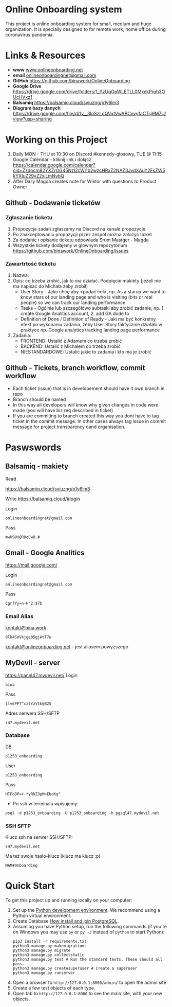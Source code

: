 # Online Onboarding system
This project is online onboarding system for small, medium and huge organization. It is specially designed to for remote work, home office during coronavirus pandemia.

# Links & Resources
* **www** www.onlineonboarding.net
* **email** onlineonboardingnet@gmail.com
* **GitHub** https://github.com/binawork/OnlineOnboarding
* **Google Drive** https://drive.google.com/drive/folders/1_l1zUqGpWLETLL0MxekPrqh3OUcHVxz1
* **Balsamiq** https://balsamiq.cloud/sviuzng/p1y6lm3
* **Diagram bazy danych** https://drive.google.com/file/d/1v__3IoSzLdQVxtVwABCnvgfaCTsj9M7U/view?usp=sharing

# Working on this Project
1. Daily MON - THU at 10:30 on Discord #kennedy-głosowy, TUE @ 11:15
Google Calendar - kliknij link i dołącz
https://calendar.google.com/calendar?cid=Zzdocm82YXZrOG45Nzl2cWI1b2wzcHRxZ2NAZ3JvdXAuY2FsZW5kYXIuZ29vZ2xlLmNvbQ
2. After Daily Magda creates note for Wiktor with questions to Product Owner

## Github - Dodawanie ticketów

### Zgłaszanie ticketu
1. Propozycje zadań zgłaszamy na Discord na kanale propozycje
2. Po zaakceptowaniu propozycji przez zespół można założyć ticket
3. Za dodanie i opisanie ticketu odpowiada Srum Mastger - Magda
4. Wszystkie tickety dodajemy w głównym repozytorium https://github.com/binawork/OnlineOnboarding/issues

### Zawartrtość ticketu
1. Nazwa:
2. Opis: co trzeba zrobić, jak to ma działać. Podpięcie makiety (jeżeli nie ma napisać do Michała żeby zrobił)
   * User Story - Jako <rola> chcę <co> aby <podać cel>, np. As a starup we want to know stars of our landing page and who is visiting (bits or real people) so we can track our landing performance.
   * Tasks - Ogólnie lub szczegółówo subtaski aby zrobić zadanie, np. 1. create Google Analitics account, 2. add GA dode to <head>
   * Definition of Done / Definition of Ready - Jaki ma być konkretny efekt po wykonaniu zadania, żeby User Story faktycznie działało w praktyce np. Google analytics tracking landing page performance
3. Zadania:
   * FRONTEND: Ustalić z Adamem co trzeba zrobić
   * BACKEND: Ustalić z Michałem co trzeba zrobić
   * NIESTANDARDOWE: Ustalić jakie to zadania i kto ma je zrobić

## Github - Tickets, branch workflow, commit workflow
* Each ticket (issue) that is in developement should have it own branch in repo
* Branch should be named <issue numbar> <issue name>
* In this way all developers will know why given changes in code were made (you will have biz req described in ticket)
* If you are commiting to branch created this way you dont have to tag ticket in the commit message. In other cases always tag issue in commit message for project transparency oand organisation.

# Paswswords

## Balsamiq - makiety
Read

https://balsamiq.cloud/sviuzng/p1y6lm3

Write
https://balsamiq.cloud/#login

Login 
```
onlineonboardingnet@gmail.com
```
Pass
```
mwUS@VQR8qCwD.#
```

## Gmail - Google Analitics
https://mail.google.com/

Login 
```
onlineonboardingnet@gmail.com
```
Pass
```
Cgr7Yy=n-H'2:$7b
```

### Email Alias
kontakt@bina.work
```
8lk4SnV4jgeb5gjAtT7u
```
kontakt@onlineonboarding.net - jest aliasem powyższego

## MyDevil - server
https://panel47.mydevil.net/
Login
```
bina
````
Pass
```
1lv6PPT^czlYzVtk@825
```
Adres serwera SSH/SFTP
```
s47.mydevil.net
```

### Database
DB
```
p1253_onboarding
```
User
```
p1253_onboarding
```
Pass
```
HTFoDP=+-*yRkZ3pM>EboKq^
```
* Po ssh w terminalu wpisujemy:
```
psql -d p1253_onboarding -U p1253_onboarding -h pgsql47.mydevil.net
```

### SSH SFTP
Klucz ssh na serwer SSH/SFTP:
```
s47.mydevil.net
```
Ma też swoje hasło-klucz (klucz ma klucz :p)
```
MAM#Onboarding
```

# Quick Start
To get this project up and running locally on your computer:
1. Set up the [Python development environment](https://developer.mozilla.org/en-US/docs/Learn/Server-side/Django/development_environment).
   We recommend using a Python virtual environment.
1. Create Database [How install and join PostgreSQL](https://www.digitalocean.com/community/tutorials/how-to-use-postgresql-with-your-django-application-on-ubuntu-14-04).
1. Assuming you have Python setup, run the following commands (if you're on Windows you may use `py` or `py -3` instead of `python` to start Python):
   ```
   pip3 install -r requirements.txt
   python3 manage.py makemigrations
   python3 manage.py migrate
   python3 manage.py collectstatic
   python3 manage.py test # Run the standard tests. These should all pass.
   python3 manage.py createsuperuser # Create a superuser
   python3 manage.py runserver
   ```
1. Open a browser to `http://127.0.0.1:8000/admin/` to open the admin site
1. Create a few test objects of each type.
1. Open tab to `http://127.0.0.1:8000` to see the main site, with your new objects.
